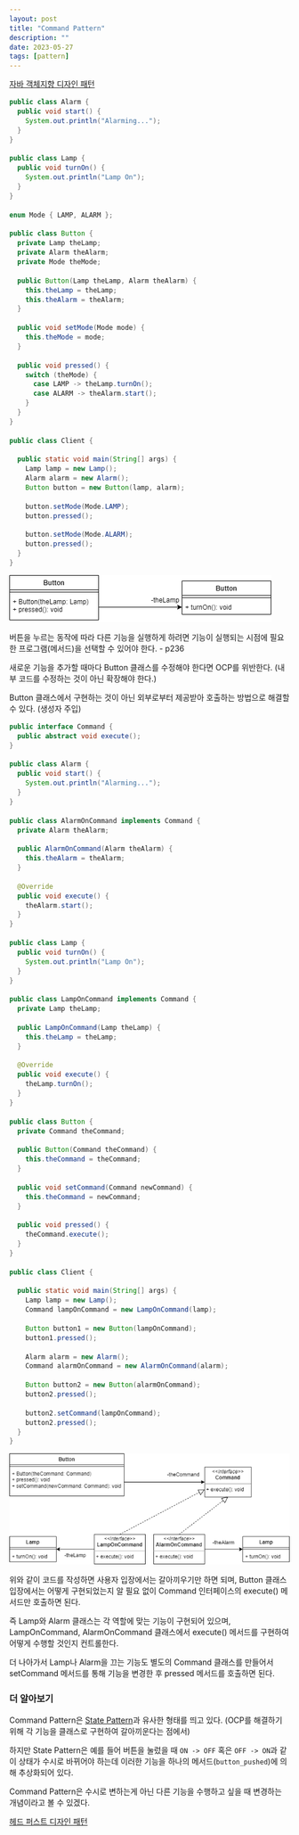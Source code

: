 ```yaml
---
layout: post
title: "Command Pattern"
description: ""
date: 2023-05-27
tags: [pattern]
---
```


<a href="http://www.yes24.com/Product/Goods/12501269">자바 객체지향 디자인 패턴</a>

```java
public class Alarm {
  public void start() {
    System.out.println("Alarming...");
  }
}

public class Lamp {
  public void turnOn() {
    System.out.println("Lamp On");
  }
}

enum Mode { LAMP, ALARM };

public class Button {
  private Lamp theLamp;
  private Alarm theAlarm;
  private Mode theMode;

  public Button(Lamp theLamp, Alarm theAlarm) {
    this.theLamp = theLamp;
    this.theAlarm = theAlarm;
  }

  public void setMode(Mode mode) {
    this.theMode = mode;
  }

  public void pressed() {
    switch (theMode) {
      case LAMP -> theLamp.turnOn();
      case ALARM -> theAlarm.start();
    }
  }
}

public class Client {

  public static void main(String[] args) {
    Lamp lamp = new Lamp();
    Alarm alarm = new Alarm();
    Button button = new Button(lamp, alarm);

    button.setMode(Mode.LAMP);
    button.pressed();

    button.setMode(Mode.ALARM);
    button.pressed();
  }
}
```

![0](/assets/images/command-pattern/0.png)

버튼을 누르는 동작에 따라 다른 기능을 실행하게 하려면 기능이 실행되는 시점에 필요한 프로그램(메서드)을 선택할 수 있어야 한다. - p236

새로운 기능을 추가할 때마다 Button 클래스를 수정해야 한다면 OCP를 위반한다. (내부 코드를 수정하는 것이 아닌 확장해야 한다.)

Button 클래스에서 구현하는 것이 아닌 외부로부터 제공받아 호출하는 방법으로 해결할 수 있다. (생성자 주입)

```java
public interface Command {
  public abstract void execute();
}

public class Alarm {
  public void start() {
    System.out.println("Alarming...");
  }
}

public class AlarmOnCommand implements Command {
  private Alarm theAlarm;

  public AlarmOnCommand(Alarm theAlarm) {
    this.theAlarm = theAlarm;
  }

  @Override
  public void execute() {
    theAlarm.start();
  }
}

public class Lamp {
  public void turnOn() {
    System.out.println("Lamp On");
  }
}

public class LampOnCommand implements Command {
  private Lamp theLamp;

  public LampOnCommand(Lamp theLamp) {
    this.theLamp = theLamp;
  }

  @Override
  public void execute() {
    theLamp.turnOn();
  }
}

public class Button {
  private Command theCommand;

  public Button(Command theCommand) {
    this.theCommand = theCommand;
  }

  public void setCommand(Command newCommand) {
    this.theCommand = newCommand;
  }

  public void pressed() {
    theCommand.execute();
  }
}

public class Client {

  public static void main(String[] args) {
    Lamp lamp = new Lamp();
    Command lampOnCommand = new LampOnCommand(lamp);

    Button button1 = new Button(lampOnCommand);
    button1.pressed();

    Alarm alarm = new Alarm();
    Command alarmOnCommand = new AlarmOnCommand(alarm);

    Button button2 = new Button(alarmOnCommand);
    button2.pressed();

    button2.setCommand(lampOnCommand);
    button2.pressed();
  }
}
```

![1](/assets/images/command-pattern/1.png)

위와 같이 코드를 작성하면 사용자 입장에서는 갈아끼우기만 하면 되며, Button 클래스 입장에서는 어떻게 구현되었는지 알 필요 없이 Command 인터페이스의 execute() 메서드만 호출하면 된다.

즉 Lamp와 Alarm 클래스는 각 역할에 맞는 기능이 구현되어 있으며, LampOnCommand, AlarmOnCommand 클래스에서 execute() 메서드를 구현하여 어떻게 수행할 것인지 컨트롤한다.

더 나아가서 Lamp나 Alarm을 끄는 기능도 별도의 Command 클래스를 만들어서 setCommand 메서드를 통해 기능을 변경한 후 pressed 메서드를 호출하면 된다.

### 더 알아보기

Command Pattern은 <a href="https://hyuunnn.github.io/2023/05/27/state-pattern/">State Pattern</a>과 유사한 형태를 띄고 있다. (OCP를 해결하기 위해 각 기능을 클래스로 구현하여 갈아끼운다는 점에서)

하지만 State Pattern은 예를 들어 버튼을 눌렀을 때 `ON -> OFF` 혹은 `OFF -> ON`과 같이 상태가 수시로 바뀌어야 하는데 이러한 기능을 하나의 메서드(`button_pushed`)에 의해 추상화되어 있다.

Command Pattern은 수시로 변하는게 아닌 다른 기능을 수행하고 싶을 때 변경하는 개념이라고 볼 수 있겠다.

<a href="http://www.yes24.com/Product/Goods/108192370">헤드 퍼스트 디자인 패턴</a>
